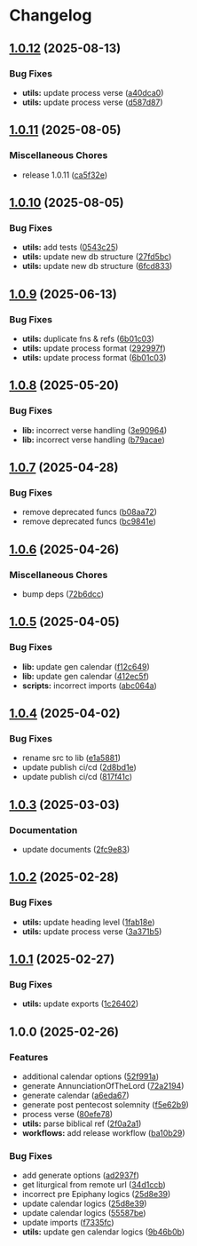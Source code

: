 # Changelog

## [1.0.12](https://github.com/v-bible/js-sdk/compare/v1.0.11...v1.0.12) (2025-08-13)


### Bug Fixes

* **utils:** update process verse ([a40dca0](https://github.com/v-bible/js-sdk/commit/a40dca0ae136ecebb922d163980fe1659c0edb7f))
* **utils:** update process verse ([d587d87](https://github.com/v-bible/js-sdk/commit/d587d87bcb41cf42c938d3b58f7b83d7c83ffdc1))

## [1.0.11](https://github.com/v-bible/js-sdk/compare/v1.0.10...v1.0.11) (2025-08-05)


### Miscellaneous Chores

* release 1.0.11 ([ca5f32e](https://github.com/v-bible/js-sdk/commit/ca5f32e422481b4d44dd0b442c874cd082592324))

## [1.0.10](https://github.com/v-bible/js-sdk/compare/v1.0.9...v1.0.10) (2025-08-05)


### Bug Fixes

* **utils:** add tests ([0543c25](https://github.com/v-bible/js-sdk/commit/0543c25b3023a13e9d384a2ca6d1864b8c38d44a))
* **utils:** update new db structure ([27fd5bc](https://github.com/v-bible/js-sdk/commit/27fd5bc481c7d07739d64443f77d13f099aed414))
* **utils:** update new db structure ([6fcd833](https://github.com/v-bible/js-sdk/commit/6fcd833e0f90c921e8342bc8b02f8b635dd9f711))

## [1.0.9](https://github.com/v-bible/js-sdk/compare/v1.0.8...v1.0.9) (2025-06-13)


### Bug Fixes

* **utils:** duplicate fns & refs ([6b01c03](https://github.com/v-bible/js-sdk/commit/6b01c03a2f7c7d2e27f99e4404d745f2d24793b8))
* **utils:** update process format ([292997f](https://github.com/v-bible/js-sdk/commit/292997f04e421b94d3aa5f2b3e6ab3bf2d82eeaf))
* **utils:** update process format ([6b01c03](https://github.com/v-bible/js-sdk/commit/6b01c03a2f7c7d2e27f99e4404d745f2d24793b8))

## [1.0.8](https://github.com/v-bible/js-sdk/compare/v1.0.7...v1.0.8) (2025-05-20)


### Bug Fixes

* **lib:** incorrect verse handling ([3e90964](https://github.com/v-bible/js-sdk/commit/3e90964adce5dcbca785a59b24624c6d2d3da9bd))
* **lib:** incorrect verse handling ([b79acae](https://github.com/v-bible/js-sdk/commit/b79acae47630ac22f78456fffc3cdcc46b82e5f2))

## [1.0.7](https://github.com/v-bible/js-sdk/compare/v1.0.6...v1.0.7) (2025-04-28)


### Bug Fixes

* remove deprecated funcs ([b08aa72](https://github.com/v-bible/js-sdk/commit/b08aa72698a5d5bc9f4df7273539362b739a3bdf))
* remove deprecated funcs ([bc9841e](https://github.com/v-bible/js-sdk/commit/bc9841e4748619d17869795813f94e60056e5850))

## [1.0.6](https://github.com/v-bible/js-sdk/compare/v1.0.5...v1.0.6) (2025-04-26)


### Miscellaneous Chores

* bump deps ([72b6dcc](https://github.com/v-bible/js-sdk/commit/72b6dcc7a16bd05d424664c1da83f226eb1a11f2))

## [1.0.5](https://github.com/v-bible/js-sdk/compare/v1.0.4...v1.0.5) (2025-04-05)


### Bug Fixes

* **lib:** update gen calendar ([f12c649](https://github.com/v-bible/js-sdk/commit/f12c64938d83d935d2bb6972cc9843ecfb152f58))
* **lib:** update gen calendar ([412ec5f](https://github.com/v-bible/js-sdk/commit/412ec5f18d9a54f4efa0bb9cfd26db09edf9942e))
* **scripts:** incorrect imports ([abc064a](https://github.com/v-bible/js-sdk/commit/abc064aef1b77c423dbfca0fd748dad17e6e3dee))

## [1.0.4](https://github.com/v-bible/js-sdk/compare/v1.0.3...v1.0.4) (2025-04-02)


### Bug Fixes

* rename src to lib ([e1a5881](https://github.com/v-bible/js-sdk/commit/e1a58812e390fddeba5bb696dffd104c60c8078e))
* update publish ci/cd ([2d8bd1e](https://github.com/v-bible/js-sdk/commit/2d8bd1eed1a489d41b980c1bb62ec387b0142512))
* update publish ci/cd ([817f41c](https://github.com/v-bible/js-sdk/commit/817f41c7d2997eb4d14c9f7acfe9bdc35d01cf4e))

## [1.0.3](https://github.com/v-bible/js-sdk/compare/v1.0.2...v1.0.3) (2025-03-03)


### Documentation

* update documents ([2fc9e83](https://github.com/v-bible/js-sdk/commit/2fc9e835db064b1ad30438cb4b41141c5ebe535b))

## [1.0.2](https://github.com/v-bible/js-sdk/compare/v1.0.1...v1.0.2) (2025-02-28)


### Bug Fixes

* **utils:** update heading level ([1fab18e](https://github.com/v-bible/js-sdk/commit/1fab18ed7eb2eeda256ff69e2e83ca439432fe7b))
* **utils:** update process verse ([3a371b5](https://github.com/v-bible/js-sdk/commit/3a371b5410be33d2a6c74149b87e0e38c7c955d6))

## [1.0.1](https://github.com/v-bible/js-sdk/compare/v1.0.0...v1.0.1) (2025-02-27)


### Bug Fixes

* **utils:** update exports ([1c26402](https://github.com/v-bible/js-sdk/commit/1c264020f3df67c87a3311b15744f67ad8bf18c9))

## 1.0.0 (2025-02-26)


### Features

* additional calendar options ([52f991a](https://github.com/v-bible/js-sdk/commit/52f991a7ead6aebec9d9477503a67706ff900602))
* generate AnnunciationOfTheLord ([72a2194](https://github.com/v-bible/js-sdk/commit/72a2194f5a8580d45fedff79c506e385abde8792))
* generate calendar ([a6eda67](https://github.com/v-bible/js-sdk/commit/a6eda67440cbd53a256392b430bfea6ad96cab0c))
* generate post pentecost solemnity ([f5e62b9](https://github.com/v-bible/js-sdk/commit/f5e62b9da373f80d75a99d23f3232c3746c2d2ae))
* process verse ([80efe78](https://github.com/v-bible/js-sdk/commit/80efe78d008605ba99d5a18d032e62c4dc0456d0))
* **utils:** parse biblical ref ([2f0a2a1](https://github.com/v-bible/js-sdk/commit/2f0a2a12b5d6de0a20dc06881166fd9b5e1f0659))
* **workflows:** add release workflow ([ba10b29](https://github.com/v-bible/js-sdk/commit/ba10b29fe81084284a80a90e469b43daa842d043))


### Bug Fixes

* add generate options ([ad2937f](https://github.com/v-bible/js-sdk/commit/ad2937f8a0ab301dda2f70a880a7533363f61b9d))
* get liturgical from remote url ([34d1ccb](https://github.com/v-bible/js-sdk/commit/34d1ccbcdbd2783666e0aa0c95099b9fab9a49b6))
* incorrect pre Epiphany logics ([25d8e39](https://github.com/v-bible/js-sdk/commit/25d8e393e214d9801a462ffcd9ba8bf38bc57e5a))
* update calendar logics ([25d8e39](https://github.com/v-bible/js-sdk/commit/25d8e393e214d9801a462ffcd9ba8bf38bc57e5a))
* update calendar logics ([55587be](https://github.com/v-bible/js-sdk/commit/55587beedc830a0a4ab1670f9d602155e452a851))
* update imports ([f7335fc](https://github.com/v-bible/js-sdk/commit/f7335fc1d699535ade5000227ae67de206d1abf9))
* **utils:** update gen calendar logics ([9b46b0b](https://github.com/v-bible/js-sdk/commit/9b46b0b1ff3b13836f2a98509f182e85fcd1015e))
